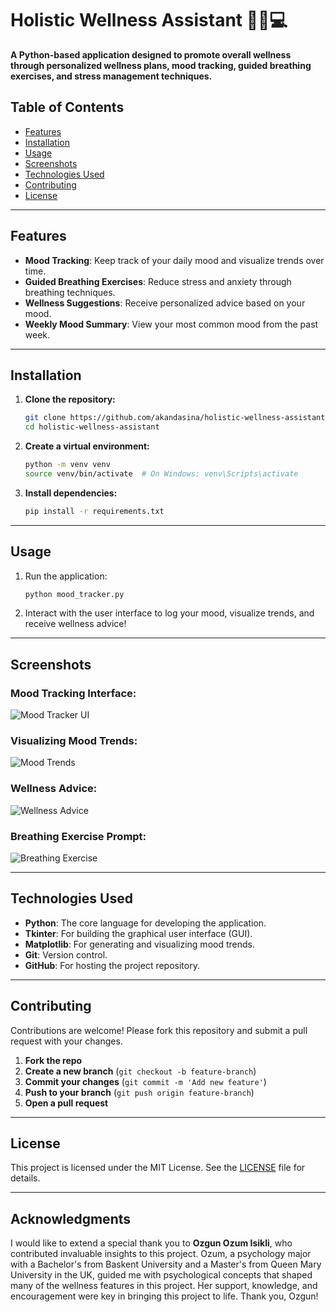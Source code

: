 # Holistic Wellness Assistant 🧘‍♀️💻

**A Python-based application designed to promote overall wellness through personalized wellness plans, mood tracking, guided breathing exercises, and stress management techniques.**

## Table of Contents

- [Features](#features)
- [Installation](#installation)
- [Usage](#usage)
- [Screenshots](#screenshots)
- [Technologies Used](#technologies-used)
- [Contributing](#contributing)
- [License](#license)

---

## Features

- **Mood Tracking**: Keep track of your daily mood and visualize trends over time.
- **Guided Breathing Exercises**: Reduce stress and anxiety through breathing techniques.
- **Wellness Suggestions**: Receive personalized advice based on your mood.
- **Weekly Mood Summary**: View your most common mood from the past week.

---

## Installation

1. **Clone the repository:**

    ```bash
    git clone https://github.com/akandasina/holistic-wellness-assistant.git
    cd holistic-wellness-assistant
    ```

2. **Create a virtual environment:**

    ```bash
    python -m venv venv
    source venv/bin/activate  # On Windows: venv\Scripts\activate
    ```

3. **Install dependencies:**

    ```bash
    pip install -r requirements.txt
    ```

---

## Usage

1. Run the application:

    ```bash
    python mood_tracker.py
    ```

2. Interact with the user interface to log your mood, visualize trends, and receive wellness advice!

---

## Screenshots

### Mood Tracking Interface:
![Mood Tracker UI](images/images/image.png)

### Visualizing Mood Trends:
![Mood Trends](images/images/image-1.png)

### Wellness Advice:
![Wellness Advice](images/images/image-2.png)

### Breathing Exercise Prompt:
![Breathing Exercise](images/images/image-3.png)

---

## Technologies Used

- **Python**: The core language for developing the application.
- **Tkinter**: For building the graphical user interface (GUI).
- **Matplotlib**: For generating and visualizing mood trends.
- **Git**: Version control.
- **GitHub**: For hosting the project repository.

---

## Contributing

Contributions are welcome! Please fork this repository and submit a pull request with your changes.

1. **Fork the repo**
2. **Create a new branch** (`git checkout -b feature-branch`)
3. **Commit your changes** (`git commit -m 'Add new feature'`)
4. **Push to your branch** (`git push origin feature-branch`)
5. **Open a pull request**

---

## License

This project is licensed under the MIT License. See the [LICENSE](LICENSE) file for details.

---

## Acknowledgments

I would like to extend a special thank you to **Ozgun Ozum Isikli**, who contributed invaluable insights to this project. Ozum, a psychology major with a Bachelor's from Baskent University and a Master's from Queen Mary University in the UK, guided me with psychological concepts that shaped many of the wellness features in this project. Her support, knowledge, and encouragement were key in bringing this project to life. Thank you, Ozgun!
